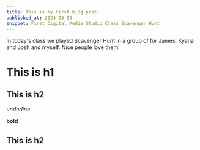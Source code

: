 ```yaml
---
title: This is my first blog post!
published_at: 2024-03-05
snippet: First Digital Media Studio Class Scavenger Hunt
---
```


In today's class we played Scavenger Hunt in a group of for James, Kyana and Josh and myself. Nice people love them!


# This is h1

## This is h2

_underline_

**bold**
## This is h2

